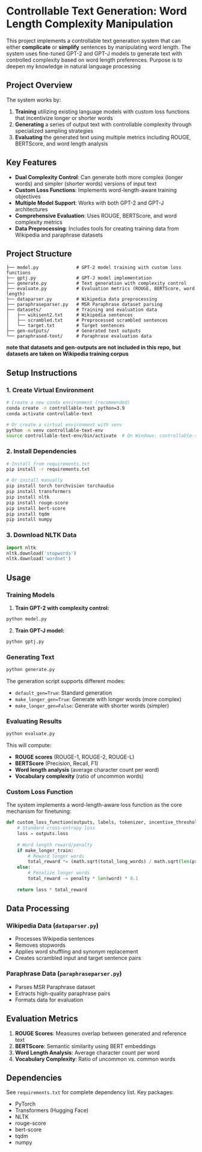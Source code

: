 # Controllable Text Generation: Word Length Complexity Manipulation

This project implements a controllable text generation system that can either **complicate** or **simplify** sentences by manipulating word length. The system uses fine-tuned GPT-2 and GPT-J models to generate text with controlled complexity based on word length preferences. Purpose is to deepen my knowledge in natural language processing

## Project Overview

The system works by:
1. **Training** utilizing existing language models with custom loss functions that incentivize longer or shorter words
2. **Generating** a series of output text with controllable complexity through specialized sampling strategies
3. **Evaluating** the generated text using multiple metrics including ROUGE, BERTScore, and word length analysis

## Key Features

- **Dual Complexity Control**: Can generate both more complex (longer words) and simpler (shorter words) versions of input text
- **Custom Loss Functions**: Implements word-length-aware training objectives
- **Multiple Model Support**: Works with both GPT-2 and GPT-J architectures
- **Comprehensive Evaluation**: Uses ROUGE, BERTScore, and word complexity metrics
- **Data Preprocessing**: Includes tools for creating training data from Wikipedia and paraphrase datasets

## Project Structure

```
├── model.py              # GPT-2 model training with custom loss functions
├── gptj.py               # GPT-J model implementation
├── generate.py           # Text generation with complexity control
├── evaluate.py           # Evaluation metrics (ROUGE, BERTScore, word length)
├── dataparser.py         # Wikipedia data preprocessing
├── paraphraseparser.py   # MSR Paraphrase dataset parsing
├── datasets/             # Training and evaluation data
│   ├── wikisent2.txt     # Wikipedia sentences
│   ├── scrambled.txt     # Preprocessed scrambled sentences
│   └── target.txt        # Target sentences
├── gen-outputs/          # Generated text outputs
└── paraphrased-text/     # Paraphrase evaluation data
```

**note that datasets and gen-outputs are not included in this repo, but datasets are taken on Wikipedia training corpus**

## Setup Instructions

### 1. Create Virtual Environment

```bash
# Create a new conda environment (recommended)
conda create -n controllable-text python=3.9
conda activate controllable-text

# Or create a virtual environment with venv
python -m venv controllable-text-env
source controllable-text-env/bin/activate  # On Windows: controllable-text-env\Scripts\activate
```

### 2. Install Dependencies

```bash
# Install from requirements.txt
pip install -r requirements.txt

# Or install manually
pip install torch torchvision torchaudio
pip install transformers
pip install nltk
pip install rouge-score
pip install bert-score
pip install tqdm
pip install numpy
```

### 3. Download NLTK Data

```python
import nltk
nltk.download('stopwords')
nltk.download('wordnet')
```

## Usage

### Training Models

1. **Train GPT-2 with complexity control:**
```bash
python model.py
```

2. **Train GPT-J model:**
```bash
python gptj.py
```

### Generating Text

```bash
python generate.py
```

The generation script supports different modes:
- `default_gen=True`: Standard generation
- `make_longer_gen=True`: Generate with longer words (more complex)
- `make_longer_gen=False`: Generate with shorter words (simpler)

### Evaluating Results

```bash
python evaluate.py
```

This will compute:
- **ROUGE scores** (ROUGE-1, ROUGE-2, ROUGE-L)
- **BERTScore** (Precision, Recall, F1)
- **Word length analysis** (average character count per word)
- **Vocabulary complexity** (ratio of uncommon words)

### Custom Loss Function

The system implements a word-length-aware loss function as the core mechanism for finetuning:

```python
def custom_loss_function(outputs, labels, tokenizer, incentive_threshold=4, penalty=0.01, make_longer_train=True):
    # Standard cross-entropy loss
    loss = outputs.loss
    
    # Word length reward/penalty
    if make_longer_train:
        # Reward longer words
        total_reward *= (math.sqrt(total_long_words) / math.sqrt(len(predicted_words)))
    else:
        # Penalize longer words
        total_reward -= penalty * len(word) * 0.1
    
    return loss * total_reward
```

## Data Processing

### Wikipedia Data (`dataparser.py`)
- Processes Wikipedia sentences
- Removes stopwords
- Applies word shuffling and synonym replacement
- Creates scrambled input and target sentence pairs

### Paraphrase Data (`paraphraseparser.py`)
- Parses MSR Paraphrase dataset
- Extracts high-quality paraphrase pairs
- Formats data for evaluation

## Evaluation Metrics

1. **ROUGE Scores**: Measures overlap between generated and reference text
2. **BERTScore**: Semantic similarity using BERT embeddings
3. **Word Length Analysis**: Average character count per word
4. **Vocabulary Complexity**: Ratio of uncommon vs. common words

## Dependencies

See `requirements.txt` for complete dependency list. Key packages:
- PyTorch
- Transformers (Hugging Face)
- NLTK
- rouge-score
- bert-score
- tqdm
- numpy
